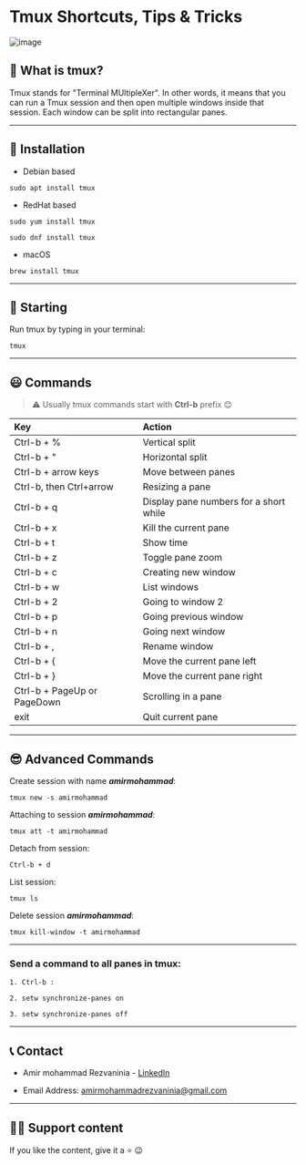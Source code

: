 # Tmux Shortcuts, Tips & Tricks

![image](https://upload.wikimedia.org/wikipedia/commons/thumb/e/e4/Tmux_logo.svg/2560px-Tmux_logo.svg.png)

## :page_facing_up: What is tmux?

Tmux stands for "Terminal MUltipleXer". In other words, it means that you can run a Tmux session and then open multiple windows inside that session. Each window can be split into rectangular panes.

---

## :wrench: Installation

- Debian based

```
sudo apt install tmux
```

- RedHat based
```
sudo yum install tmux

sudo dnf install tmux
```

- macOS
```
brew install tmux
```

---

## :running: Starting
Run tmux by typing in your terminal:

`tmux`

---


## :smiley: Commands
> :warning: Usually tmux commands start with **Ctrl-b** prefix :blush:

| Key | Action |
| :-  | :-  |
Ctrl-b + %  | Vertical split |
Ctrl-b + "  | Horizontal split |
Ctrl-b + arrow keys | Move between panes |
Ctrl-b, then Ctrl+arrow | Resizing a pane  |
Ctrl-b + q | Display pane numbers for a short while |
Ctrl-b + x | Kill the current pane |
Ctrl-b + t | Show time |
Ctrl-b + z | Toggle pane zoom |
Ctrl-b + c | Creating new window |
Ctrl-b + w | List windows |
Ctrl-b + 2 | Going to window 2 |
Ctrl-b + p | Going previous window |
Ctrl-b + n | Going next window |
Ctrl-b + , | Rename window |
Ctrl-b + { | Move the current pane left |
Ctrl-b + } | Move the current pane right |
Ctrl-b + PageUp or PageDown | Scrolling in a pane |
exit | Quit current pane |

---

## :sunglasses: Advanced Commands
Create session with name ***amirmohammad***:
```
tmux new -s amirmohammad
```

Attaching to session ***amirmohammad***:
```
tmux att -t amirmohammad
```

Detach from session:
```
Ctrl-b + d
```

List session:
```
tmux ls
```

Delete session ***amirmohammad***:
```
tmux kill-window -t amirmohammad
```

---

### Send a command to all panes in tmux:

```
1. Ctrl-b :

2. setw synchronize-panes on

3. setw synchronize-panes off
```

---

## :telephone_receiver: Contact

- Amir mohammad Rezvaninia - [LinkedIn](https://www.linkedin.com/in/amirmohammadrezvaninia/) 

- Email Address: amirmohammadrezvaninia@gmail.com

---

## :man_technologist: Support content	
If you like the content, give it a :star: :wink: